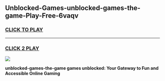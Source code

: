 
## Unblocked-Games-unblocked-games-the-game-Play-Free-6vaqv
<h3>
<a href="https://premium76.site?title=unblocked-games-the-game&ref=22A">CLICK TO PLAY</a></h3>
<hr>

<h3>
<a href="https://premium76.site?title=unblocked-games-the-game&ref=22A">CLICK 2 PLAY</a>
  
</h3>

<a href="https://premium76.site?title=unblocked-games-the-game&ref=22A"><img src="https://clearcache.store/games.png"></a>


**unblocked-games-the-game games unblocked: Your Gateway to Fun and Accessible Online Gaming**
